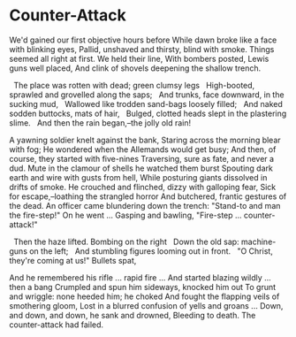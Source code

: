 # Counter-Attack

We'd gained our first objective hours before
While dawn broke like a face with blinking eyes,
Pallid, unshaved and thirsty, blind with smoke.
Things seemed all right at first. We held their line,
With bombers posted, Lewis guns well placed,
And clink of shovels deepening the shallow trench.

&nbsp;&nbsp;The place was rotten with dead; green clumsy legs
&nbsp;&nbsp;High-booted, sprawled and grovelled along the saps;
&nbsp;&nbsp;And trunks, face downward, in the sucking mud,
&nbsp;&nbsp;Wallowed like trodden sand-bags loosely filled;
&nbsp;&nbsp;And naked sodden buttocks, mats of hair,
&nbsp;&nbsp;Bulged, clotted heads slept in the plastering slime.
&nbsp;&nbsp;And then the rain began,–the jolly old rain!

A yawning soldier knelt against the bank,
Staring across the morning blear with fog;
He wondered when the Allemands would get busy;
And then, of course, they started with five-nines
Traversing, sure as fate, and never a dud.
Mute in the clamour of shells he watched them burst
Spouting dark earth and wire with gusts from hell,
While posturing giants dissolved in drifts of smoke.
He crouched and flinched, dizzy with galloping fear,
Sick for escape,–loathing the strangled horror
And butchered, frantic gestures of the dead.
An officer came blundering down the trench:
"Stand-to and man the fire-step!" On he went ...
Gasping and bawling, "Fire-step ... counter-attack!"

&nbsp;&nbsp;Then the haze lifted. Bombing on the right
&nbsp;&nbsp;Down the old sap: machine-guns on the left;
&nbsp;&nbsp;And stumbling figures looming out in front.
&nbsp;&nbsp;"O Christ, they're coming at us!" Bullets spat,

And he remembered his rifle ... rapid fire ...
And started blazing wildly ... then a bang
Crumpled and spun him sideways, knocked him out
To grunt and wriggle: none heeded him; he choked
And fought the flapping veils of smothering gloom,
Lost in a blurred confusion of yells and groans ...
Down, and down, and down, he sank and drowned,
Bleeding to death. The counter-attack had failed.
